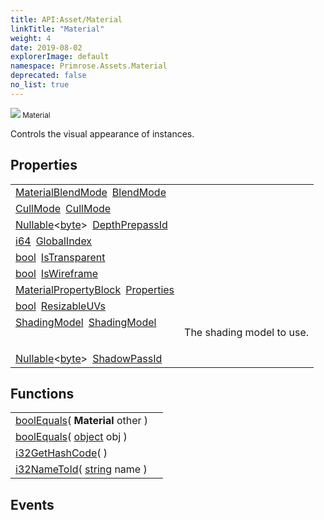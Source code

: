 ```yaml
---
title: API:Asset/Material
linkTitle: "Material"
weight: 4
date: 2019-08-02
explorerImage: default
namespace: Primrose.Assets.Material
deprecated: false
no_list: true
---
```

<small class="inheritance">
<span class="" href="/docs/api-reference/Class/Material"><img src="/icons/silk/default.png"/>&nbsp;Material</span></small>
<p class="summary">

Controls the visual appearance of instances.

</p>
 
## Properties
 
<table class="studiohide">
<tbody>
<tr class="function-row ">
<td style="vertical-align:top;white-space:normal;">
<div>
<a class="type" href="/docs/api-reference/Enum/MaterialBlendMode">MaterialBlendMode</a><span class="method-body" style="text-indent: -2em; padding-left: 0.5em"><a class="name" href="BlendMode">BlendMode</a></span></td>
<td style="vertical-align:top;white-space:normal;">
</td>
</tr>

<tr class="function-row ">
<td style="vertical-align:top;white-space:normal;">
<div>
<a class="type" href="/docs/api-reference/Misc/CullMode">CullMode</a><span class="method-body" style="text-indent: -2em; padding-left: 0.5em"><a class="name" href="CullMode">CullMode</a></span></td>
<td style="vertical-align:top;white-space:normal;">
</td>
</tr>

<tr class="function-row ">
<td style="vertical-align:top;white-space:normal;">
<div>
<a class="type" href="/docs/api-reference/System/Nullable">Nullable</a><<a class="type" href="/docs/api-reference/System/Primitives#byte">byte</a>><span class="method-body" style="text-indent: -2em; padding-left: 0.5em"><a class="name" href="DepthPrepassId">DepthPrepassId</a></span></td>
<td style="vertical-align:top;white-space:normal;">
</td>
</tr>

<tr class="function-row ">
<td style="vertical-align:top;white-space:normal;">
<div>
<a class="type" href="/docs/api-reference/System/Primitives#int64">i64</a><span class="method-body" style="text-indent: -2em; padding-left: 0.5em"><a class="name" href="GlobalIndex">GlobalIndex</a></span></td>
<td style="vertical-align:top;white-space:normal;">
</td>
</tr>

<tr class="function-row ">
<td style="vertical-align:top;white-space:normal;">
<div>
<a class="type" href="/docs/api-reference/System/Primitives#boolean">bool</a><span class="method-body" style="text-indent: -2em; padding-left: 0.5em"><a class="name" href="IsTransparent">IsTransparent</a></span></td>
<td style="vertical-align:top;white-space:normal;">
</td>
</tr>

<tr class="function-row ">
<td style="vertical-align:top;white-space:normal;">
<div>
<a class="type" href="/docs/api-reference/System/Primitives#boolean">bool</a><span class="method-body" style="text-indent: -2em; padding-left: 0.5em"><a class="name" href="IsWireframe">IsWireframe</a></span></td>
<td style="vertical-align:top;white-space:normal;">
</td>
</tr>

<tr class="function-row ">
<td style="vertical-align:top;white-space:normal;">
<div>
<a class="type" href="/docs/api-reference/Misc/MaterialPropertyBlock">MaterialPropertyBlock</a><span class="method-body" style="text-indent: -2em; padding-left: 0.5em"><a class="name" href="Properties">Properties</a></span></td>
<td style="vertical-align:top;white-space:normal;">
</td>
</tr>

<tr class="function-row ">
<td style="vertical-align:top;white-space:normal;">
<div>
<a class="type" href="/docs/api-reference/System/Primitives#boolean">bool</a><span class="method-body" style="text-indent: -2em; padding-left: 0.5em"><a class="name" href="ResizableUVs">ResizableUVs</a></span></td>
<td style="vertical-align:top;white-space:normal;">
</td>
</tr>

<tr class="function-row ">
<td style="vertical-align:top;white-space:normal;">
<div>
<a class="type" href="/docs/api-reference/Enum/ShadingModel">ShadingModel</a><span class="method-body" style="text-indent: -2em; padding-left: 0.5em"><a class="name" href="ShadingModel">ShadingModel</a></span></td>
<td style="vertical-align:top;white-space:normal;">
<p>
The shading model to use.
</p></td>
</tr>

<tr class="function-row ">
<td style="vertical-align:top;white-space:normal;">
<div>
<a class="type" href="/docs/api-reference/System/Nullable">Nullable</a><<a class="type" href="/docs/api-reference/System/Primitives#byte">byte</a>><span class="method-body" style="text-indent: -2em; padding-left: 0.5em"><a class="name" href="ShadowPassId">ShadowPassId</a></span></td>
<td style="vertical-align:top;white-space:normal;">
</td>
</tr>

</tbody>
</table>
 
## Functions
 
<table class="studiohide">
<tbody>
<tr class="function-row ">
<td style="vertical-align:top;white-space:normal;">
<div>
<a class="type" href="/docs/api-reference/System/Primitives#boolean">bool</a><span class="method-body" style="text-indent: -2em;"><a class="method-name  " href="Equals">Equals</a></span><span style="display: inline-block">( <span class="param" style="white-space: nowrap"><b class="page-type">Material</b> other</span> )</span></span></div></td>
<td style="vertical-align:top;white-space:normal;">
</td>
</tr>

<tr class="function-row ">
<td style="vertical-align:top;white-space:normal;">
<div>
<a class="type" href="/docs/api-reference/System/Primitives#boolean">bool</a><span class="method-body" style="text-indent: -2em;"><a class="method-name  " href="Equals">Equals</a></span><span style="display: inline-block">( <span class="param" style="white-space: nowrap"><a class="type" href="/docs/api-reference/System/object">object</a> obj</span> )</span></span></div></td>
<td style="vertical-align:top;white-space:normal;">
</td>
</tr>

<tr class="function-row ">
<td style="vertical-align:top;white-space:normal;">
<div>
<a class="type" href="/docs/api-reference/System/Primitives#int32">i32</a><span class="method-body" style="text-indent: -2em;"><a class="method-name  " href="GetHashCode">GetHashCode</a></span><span style="display: inline-block">( <span class="param" style="white-space: nowrap"></span> )</span></span></div></td>
<td style="vertical-align:top;white-space:normal;">
</td>
</tr>

<tr class="function-row ">
<td style="vertical-align:top;white-space:normal;">
<div>
<a class="type" href="/docs/api-reference/System/Primitives#int32">i32</a><span class="method-body" style="text-indent: -2em;"><a class="method-name  " href="NameToId">NameToId</a></span><span style="display: inline-block">( <span class="param" style="white-space: nowrap"><a class="type" href="/docs/api-reference/System/string">string</a> name</span> )</span></span></div></td>
<td style="vertical-align:top;white-space:normal;">
</td>
</tr>

</tbody>
</table>
 
## Events
 
<table class="studiohide">
<tbody>
</tbody>
</table>
<b>
</b>
<div class="inheritors">
<ul class="root">
</ul>
</div>
